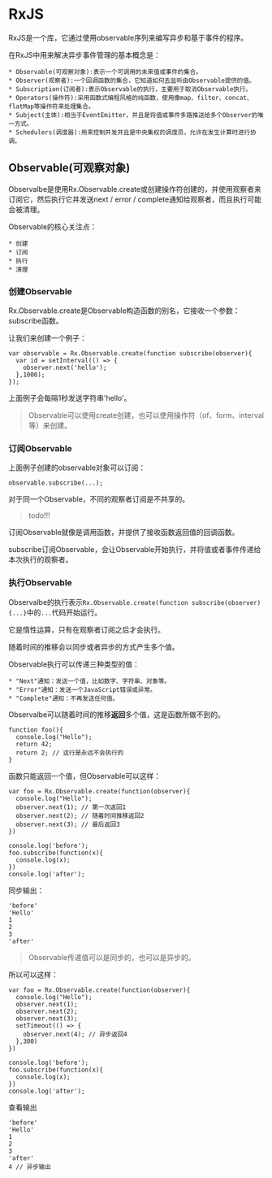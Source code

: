 # RxJS #

RxJS是一个库，它通过使用observable序列来编写异步和基于事件的程序。

在RxJS中用来解决异步事件管理的基本概念是：

    * Observable(可观察对象):表示一个可调用的未来值或事件的集合。
    * Observer(观察者):一个回调函数的集合，它知道如何去监听由Observable提供的值。
    * Subscription(订阅者):表示Observable的执行，主要用于取消Observable执行。
    * Operators(操作符):采用函数式编程风格的纯函数，使用像map、filter、concat、flatMap等操作符来处理集合。
    * Subject(主体):相当于EventEmitter，并且是将值或事件多路推送给多个Observer的唯一方式。
    * Schedulers(调度器):用来控制并发并且是中央集权的调度员，允许在发生计算时进行协调。

## Observable(可观察对象) ##

Observalbe是使用Rx.Observable.create或创建操作符创建的，并使用观察者来订阅它，然后执行它并发送next / error / complete通知给观察者，而且执行可能会被清理。

Observable的核心关注点：

    * 创建
    * 订阅
    * 执行
    * 清理

### 创建Observable ###

Rx.Observable.create是Observable构造函数的别名，它接收一个参数：subscribe函数。

让我们来创建一个例子：

    var observable = Rx.Observable.create(function subscribe(observer){
      var id = setInterval(() => {
        observer.next('hello');
      },1000);
    });

上面例子会每隔1秒发送字符串'hello'。

> Observable可以使用create创建，也可以使用操作符（of、form、interval等）来创建。

### 订阅Observable ###

上面例子创建的observable对象可以订阅：

    observable.subscribe(...);

对于同一个Observable，不同的观察者订阅是不共享的。

> todo!!!

订阅Observable就像是调用函数，并提供了接收函数返回值的回调函数。

subscribe订阅Observable，会让Observable开始执行，并将值或者事件传递给本次执行的观察者。

### 执行Observable ###

Observalbe的执行表示`Rx.Observable.create(function subscribe(observer){...}`中的`...`代码开始运行。

它是惰性运算，只有在观察者订阅之后才会执行。

随着时间的推移会以同步或者异步的方式产生多个值。

Observable执行可以传递三种类型的值：

    * "Next"通知：发送一个值，比如数字、字符串、对象等。
    * "Error"通知：发送一个JavaScript错误或异常。
    * "Complete"通知：不再发送任何值。

Observalbe可以随着时间的推移**返回**多个值，这是函数所做不到的。

    function foo(){
      console.log("Hello");
      return 42;
      return 2; // 这行是永远不会执行的
    }

函数只能返回一个值，但Observable可以这样：

    var foo = Rx.Observable.create(function(observer){
      console.log("Hello");
      observer.next(1); // 第一次返回1
      observer.next(2); // 随着时间推移返回2
      observer.next(3); // 最后返回3
    })

    console.log('before');
    foo.subscribe(function(x){
      console.log(x);
    })
    console.log('after');

同步输出：

    'before'
    'Hello'
    1
    2
    3
    'after'

> Observable传递值可以是同步的，也可以是异步的。

所以可以这样：

    var foo = Rx.Observable.create(function(observer){
      console.log("Hello");
      observer.next(1);
      observer.next(2);
      observer.next(3);
      setTimeout(() => {
        observer.next(4); // 异步返回4
      },300)
    })

    console.log('before');
    foo.subscribe(function(x){
      console.log(x);
    })
    console.log('after');

查看输出

    'before'
    'Hello'
    1
    2
    3
    'after'
    4 // 异步输出